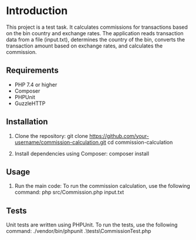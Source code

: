 # Introduction

This project is a test task. It calculates commissions for transactions based on the bin country and exchange rates. The application reads transaction data from a file (input.txt), determines the country of the bin, converts the transaction amount based on exchange rates, and calculates the commission.

## Requirements

- PHP 7.4 or higher
- Composer
- PHPUnit
- GuzzleHTTP

## Installation

1. Clone the repository:
   git clone https://github.com/your-username/commission-calculation.git
   cd commission-calculation

2. Install dependencies using Composer:
   composer install

## Usage
1. Run the main code: To run the commission calculation, use the following command:
php src/Commission.php input.txt

## Tests
Unit tests are written using PHPUnit. To run the tests, use the following command:
./vendor/bin/phpunit .\tests\CommissionTest.php
